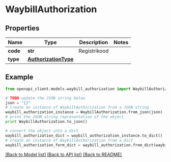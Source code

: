 # WaybillAuthorization


## Properties
Name | Type | Description | Notes
------------ | ------------- | ------------- | -------------
**code** | **str** | Registrikood | 
**type** | [**AuthorizationType**](AuthorizationType.md) |  | 

## Example

```python
from openapi_client.models.waybill_authorization import WaybillAuthorization

# TODO update the JSON string below
json = "{}"
# create an instance of WaybillAuthorization from a JSON string
waybill_authorization_instance = WaybillAuthorization.from_json(json)
# print the JSON string representation of the object
print WaybillAuthorization.to_json()

# convert the object into a dict
waybill_authorization_dict = waybill_authorization_instance.to_dict()
# create an instance of WaybillAuthorization from a dict
waybill_authorization_form_dict = waybill_authorization.from_dict(waybill_authorization_dict)
```
[[Back to Model list]](../README.md#documentation-for-models) [[Back to API list]](../README.md#documentation-for-api-endpoints) [[Back to README]](../README.md)


